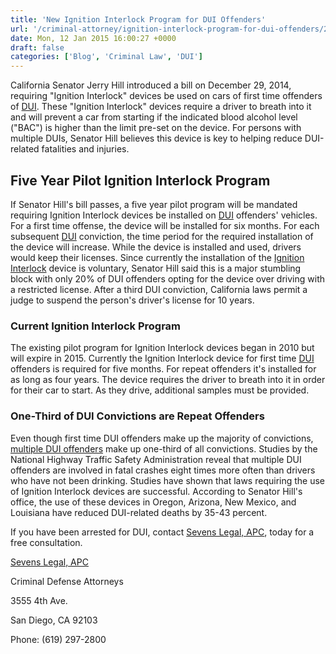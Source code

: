 ```yaml
---
title: 'New Ignition Interlock Program for DUI Offenders'
url: '/criminal-attorney/ignition-interlock-program-for-dui-offenders/219/'
date: Mon, 12 Jan 2015 16:00:27 +0000
draft: false
categories: ['Blog', 'Criminal Law', 'DUI']
---
```


California Senator Jerry Hill introduced a bill on December 29, 2014, requiring "Ignition Interlock" devices be used on cars of first time offenders of [DUI](https://www.sevenslegal.com/san-diego-dui-defense-lawyer/ "San Diego DUI Defense Lawyer"). These "Ignition Interlock" devices require a driver to breath into it and will prevent a car from starting if the indicated blood alcohol level ("BAC") is higher than the limit pre-set on the device. For persons with multiple DUIs, Senator Hill believes this device is key to helping reduce DUI-related fatalities and injuries.

Five Year Pilot Ignition Interlock Program
------------------------------------------

If Senator Hill's bill passes, a five year pilot program will be mandated requiring Ignition Interlock devices be installed on [DUI](https://www.sevenslegal.com/san-diego-dui-defense-lawyer/ "San Diego DUI Defense Lawyer") offenders' vehicles. For a first time offense, the device will be installed for six months. For each subsequent [DUI](https://www.sevenslegal.com/san-diego-dui-defense-lawyer/ "San Diego DUI Defense Lawyer") conviction, the time period for the required installation of the device will increase. While the device is installed and used, drivers would keep their licenses. Since currently the installation of the [Ignition Interlock](https://www.sevenslegal.com/san-diego-dui-defense-lawyer/ "San Diego DUI Defense Lawyer") device is voluntary, Senator Hill said this is a major stumbling block with only 20% of DUI offenders opting for the device over driving with a restricted license. After a third DUI conviction, California laws permit a judge to suspend the person's driver's license for 10 years.

### Current Ignition Interlock Program

The existing pilot program for Ignition Interlock devices began in 2010 but will expire in 2015. Currently the Ignition Interlock device for first time [DUI](https://www.sevenslegal.com/san-diego-dui-defense-lawyer/ "San Diego DUI Defense Lawyer") offenders is required for five months. For repeat offenders it's installed for as long as four years. The device requires the driver to breath into it in order for their car to start. As they drive, additional samples must be provided.

### One-Third of DUI Convictions are Repeat Offenders

Even though first time DUI offenders make up the majority of convictions, [multiple DUI offenders](https://www.sevenslegal.com/san-diego-dui-defense-lawyer/ "San Diego DUI Defense Lawyer") make up one-third of all convictions. Studies by the National Highway Traffic Safety Administration reveal that multiple DUI offenders are involved in fatal crashes eight times more often than drivers who have not been drinking. Studies have shown that laws requiring the use of Ignition Interlock devices are successful. According to Senator Hill's office, the use of these devices in Oregon, Arizona, New Mexico, and Louisiana have reduced DUI-related deaths by 35-43 percent.

If you have been arrested for DUI, contact [Sevens Legal, APC](https://www.sevenslegal.com/ "Sevens Legal, APC"), today for a free consultation.

[Sevens Legal, APC](https://www.sevenslegal.com/ "Sevens Legal, APC")

Criminal Defense Attorneys

3555 4th Ave.

San Diego, CA 92103

Phone: (619) 297-2800